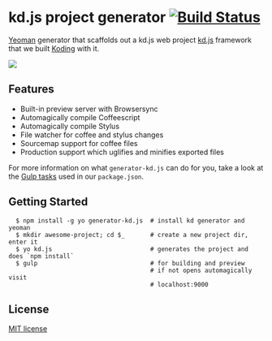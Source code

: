 # kd.js project generator [![Build Status](https://secure.travis-ci.org/gokmen/generator-kd.js.svg?branch=master)](http://travis-ci.org/gokmen/generator-kd.js)

[Yeoman](http://yeoman.io) generator that scaffolds out a kd.js web project
[kd.js](http://kd.io) framework that we built [Koding](https://koding.com) with it.

![](http://take.ms/2x3kM)

## Features

* Built-in preview server with Browsersync
* Automagically compile Coffeescript
* Automagically compile Stylus
* File watcher for coffee and stylus changes
* Sourcemap support for coffee files
* Production support which uglifies and minifies exported files

For more information on what `generator-kd.js` can do for you, take a look at the [Gulp tasks](https://github.com/gokmen/generator-kd.js/blob/master/app/templates/_package.json) used in our `package.json`.

## Getting Started

```
  $ npm install -g yo generator-kd.js  # install kd generator and yeoman
  $ mkdir awesome-project; cd $_       # create a new project dir, enter it
  $ yo kd.js                           # generates the project and does `npm install`
  $ gulp                               # for building and preview
                                       # if not opens automagically visit
                                       # localhost:9000
```

## License

[MIT license](http://opensource.org/licenses/mit-license.php)

